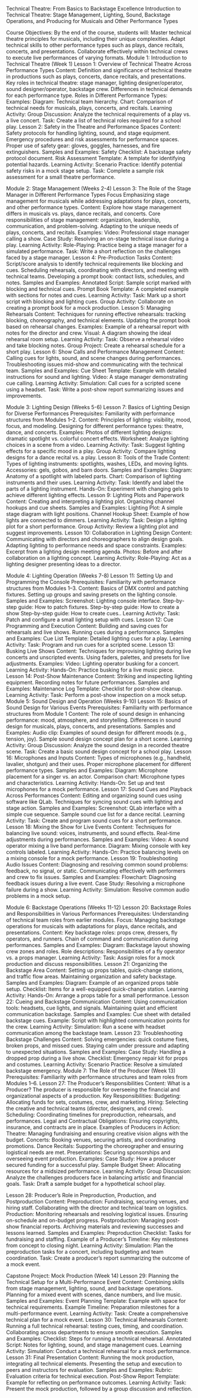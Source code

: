 Technical Theatre: 
From Basics to Backstage Excellence
Introduction to Technical Theatre: Stage Management, Lighting, Sound, Backstage Operations, and Producing for Musicals and Other Performance Types

Course Objectives:
By the end of the course, students will:
Master technical theatre principles for musicals, including their unique complexities.
Adapt technical skills to other performance types such as plays, dance recitals, concerts, and presentations.
Collaborate effectively within technical crews to execute live performances of varying formats.
Module 1: Introduction to Technical Theatre (Week 1)
Lesson 1: Overview of Technical Theatre Across Performance Types
Content:
Definition and significance of technical theatre in productions such as plays, concerts, dance recitals, and presentations.
Key roles in technical theatre: stage manager, lighting designer/operator, sound designer/operator, backstage crew.
Differences in technical demands for each performance type.
Roles in Different Performance Types:
Examples:
Diagram: Technical team hierarchy.
Chart: Comparison of technical needs for musicals, plays, concerts, and recitals.
Learning Activity:
Group Discussion: Analyze the technical requirements of a play vs. a live concert.
Task: Create a list of technical roles required for a school play.
Lesson 2: Safety in the Theatre and Performance Spaces
Content:
Safety protocols for handling lighting, sound, and stage equipment.
Emergency procedures and risk assessments for performance spaces.
Proper use of safety gear: gloves, goggles, harnesses, and fire extinguishers.
Samples and Examples:
Safety Checklist: A backstage safety protocol document.
Risk Assessment Template: A template for identifying potential hazards.
Learning Activity:
Scenario Practice: Identify potential safety risks in a mock stage setup.
Task: Complete a sample risk assessment for a small theatre performance.

Module 2: Stage Management (Weeks 2-4)
Lesson 3: The Role of the Stage Manager in Different Performance Types
Focus
Emphasizing stage management for musicals while addressing adaptations for plays, concerts, and other performance types.
Content:
Explore how stage management differs in musicals vs. plays, dance recitals, and concerts.
Core responsibilities of stage management: organization, leadership, communication, and problem-solving.
Adapting to the unique needs of plays, concerts, and recitals.
Examples:
Video: Professional stage manager calling a show.
Case Study: Resolving an on-stage technical issue during a play.
Learning Activity:
Role-Playing: Practice being a stage manager for a simulated performance.
Task: Write a short reflection on the challenges faced by a stage manager.
Lesson 4: Pre-Production Tasks
Content:
Script/score analysis to identify technical requirements like blocking and cues.
Scheduling rehearsals, coordinating with directors, and meeting with technical teams.
Developing a prompt book: contact lists, schedules, and notes.
Samples and Examples:
Annotated Script: Sample script marked with blocking and technical cues.
Prompt Book Template: A completed example with sections for notes and cues.
Learning Activity:
Task: Mark up a short script with blocking and lighting cues.
Group Activity: Collaborate on creating a prompt book for a mock production.
Lesson 5: Managing Rehearsals
Content:
Techniques for running effective rehearsals: tracking blocking, choreography, and technical elements.
Updating the prompt book based on rehearsal changes.
Examples:
Example of a rehearsal report with notes for the director and crew.
Visual: A diagram showing the ideal rehearsal room setup.
Learning Activity:
Task: Observe a rehearsal video and take blocking notes.
Group Project: Create a rehearsal schedule for a short play.
Lesson 6: Show Calls and Performance Management
Content:
Calling cues for lights, sound, and scene changes during performances.
Troubleshooting issues mid-show and communicating with the technical team.
Samples and Examples:
Cue Sheet Template: Example with detailed instructions for sound and lighting.
Video: A stage manager demonstrating cue calling.
Learning Activity:
Simulation: Call cues for a scripted scene using a headset.
Task: Write a post-show report summarizing issues and improvements.

Module 3: Lighting Design (Weeks 5-6)
Lesson 7: Basics of Lighting Design for Diverse Performances
Prerequisites:
Familiarity with performance structures from Modules 1–2.
Content:
Principles of lighting: visibility, mood, focus, and modeling.
Designing for different performance types: theatre, dance, and concerts.
Examples:
Photos of different lighting designs: dramatic spotlight vs. colorful concert effects.
Worksheet: Analyze lighting choices in a scene from a video.
Learning Activity:
Task: Suggest lighting effects for a specific mood in a play.
Group Activity: Compare lighting designs for a dance recital vs. a play.
Lesson 8: Tools of the Trade
Content:
Types of lighting instruments: spotlights, washes, LEDs, and moving lights.
Accessories: gels, gobos, and barn doors.
Samples and Examples:
Diagram: Anatomy of a spotlight with labeled parts.
Chart: Comparison of lighting instruments and their uses.
Learning Activity:
Task: Identify and label the parts of a lighting instrument.
Hands-On: Experiment with changing gels to achieve different lighting effects.
Lesson 9: Lighting Plots and Paperwork
Content:
Creating and interpreting a lighting plot.
Organizing channel hookups and cue sheets.
Samples and Examples:
Lighting Plot: A simple stage diagram with light positions.
Channel Hookup Sheet: Example of how lights are connected to dimmers.
Learning Activity:
Task: Design a lighting plot for a short performance.
Group Activity: Review a lighting plot and suggest improvements.
Lesson 10: Collaboration in Lighting Design
Content:
Communicating with directors and choreographers to align design goals.
Adapting lighting to performance needs and space constraints.
Examples:
Excerpt from a lighting design meeting agenda.
Photos: Before and after collaboration on a lighting concept.
Learning Activity:
Role-Playing: Act as a lighting designer presenting ideas to a director.

Module 4: Lighting Operation (Weeks 7-8)
Lesson 11: Setting Up and Programming the Console
Prerequisites:
Familiarity with performance structures from Modules 1–3.
Content:
Basics of DMX control and patching fixtures.
Setting up groups and saving presets on the lighting console.
Samples and Examples:
Screenshot: Lighting console interface.
Step-by-step guide: How to patch fixtures.
Step-by-step guide: How to create a show
Step-by-step guide: How to create cues..
Learning Activity:
Task: Patch and configure a small lighting setup with cues.
Lesson 12: Cue Programming and Execution
Content:
Building and saving cues for rehearsals and live shows.
Running cues during a performance.
Samples and Examples:
Cue List Template: Detailed lighting cues for a play.
Learning Activity:
Task: Program and run cues for a scripted scene.
Lesson 13: Busking Live Shows
Content:
Techniques for improvising lighting during live concerts and unscripted events.
Using faders, palettes, and presets for live adjustments.
Examples:
Video: Lighting operator busking for a concert.
Learning Activity:
Hands-On: Practice busking for a live music piece.
Lesson 14: Post-Show Maintenance
Content:
Striking and inspecting lighting equipment.
Recording notes for future performances.
Samples and Examples:
Maintenance Log Template: Checklist for post-show cleanup.
Learning Activity:
Task: Perform a post-show inspection on a mock setup.
Module 5: Sound Design and Operation (Weeks 9-10)
Lesson 15: Basics of Sound Design for Various Events
Prerequisites:
Familiarity with performance structures from Module 1
Content:
The role of sound design in enhancing performance: mood, atmosphere, and storytelling.
Differences in sound design for musicals, plays, concerts, and presentations.
Samples and Examples:
Audio clip: Examples of sound design for different moods (e.g., tension, joy).
Sample sound design concept plan for a short scene.
Learning Activity:
Group Discussion: Analyze the sound design in a recorded theatre scene.
Task: Create a basic sound design concept for a school play.
Lesson 16: Microphones and Inputs
Content:
Types of microphones (e.g., handheld, lavalier, shotgun) and their uses.
Proper microphone placement for different performance types.
Samples and Examples:
Diagram: Microphone placement for a singer vs. an actor.
Comparison chart: Microphone types and characteristics.
Learning Activity:
Hands-On: Set up and test microphones for a mock performance.
Lesson 17: Sound Cues and Playback Across Performances
Content:
Editing and organizing sound cues using software like QLab.
Techniques for syncing sound cues with lighting and stage action.
Samples and Examples:
Screenshot: QLab interface with a simple cue sequence.
Sample sound cue list for a dance recital.
Learning Activity:
Task: Create and program sound cues for a short performance.
Lesson 18: Mixing the Show for Live Events
Content:
Techniques for balancing live sound: voices, instruments, and sound effects.
Real-time adjustments during performances.
Samples and Examples:
Video: A sound operator mixing a live band performance.
Diagram: Mixing console with key controls labeled.
Learning Activity:
Hands-On: Practice balancing levels on a mixing console for a mock performance.
Lesson 19: Troubleshooting Audio Issues
Content:
Diagnosing and resolving common sound problems: feedback, no signal, or static.
Communicating effectively with performers and crew to fix issues.
Samples and Examples:
Flowchart: Diagnosing feedback issues during a live event.
Case Study: Resolving a microphone failure during a show.
Learning Activity:
Simulation: Resolve common audio problems in a mock setup.

Module 6: Backstage Operations (Weeks 11-12)
Lesson 20: Backstage Roles and Responsibilities in Various Performances
Prerequisites:
Understanding of technical team roles from earlier modules.
Focus:
Managing backstage operations for musicals with adaptations for plays, dance recitals, and presentations.
Content:
Key backstage roles: props crew, dressers, fly operators, and runners.
Chain of command and communication during performances.
Samples and Examples:
Diagram: Backstage layout showing crew zones and roles.
Role descriptions: Responsibilities of a fly operator vs. a props manager.
Learning Activity:
Task: Assign roles for a mock production and discuss responsibilities.
Lesson 21: Organizing the Backstage Area
Content:
Setting up props tables, quick-change stations, and traffic flow areas.
Maintaining organization and safety backstage.
Samples and Examples:
Diagram: Example of an organized props table setup.
Checklist: Items for a well-equipped quick-change station.
Learning Activity:
Hands-On: Arrange a props table for a small performance.
Lesson 22: Cueing and Backstage Communication
Content:
Using communication tools: headsets, cue lights, and signals.
Maintaining quiet and efficient communication backstage.
Samples and Examples:
Cue sheet with detailed backstage cues.
Example: Script with highlighted communication points for the crew.
Learning Activity:
Simulation: Run a scene with headset communication among the backstage team.
Lesson 23: Troubleshooting Backstage Challenges
Content:
Solving emergencies: quick costume fixes, broken props, and missed cues.
Staying calm under pressure and adapting to unexpected situations.
Samples and Examples:
Case Study: Handling a dropped prop during a live show.
Checklist: Emergency repair kit for props and costumes.
Learning Activity:
Scenario Practice: Resolve a simulated backstage emergency.
Module 7: The Role of the Producer (Week 13)
Prerequisites:
Familiarity with performance structures and team roles from Modules 1–6.
Lesson 27: The Producer’s Responsibilities
Content:
What is a Producer?
The producer is responsible for overseeing the financial and organizational aspects of a production.
Key Responsibilities:
Budgeting: Allocating funds for sets, costumes, crew, and marketing.
Hiring: Selecting the creative and technical teams (director, designers, and crew).
Scheduling: Coordinating timelines for preproduction, rehearsals, and performances.
Legal and Contractual Obligations: Ensuring copyrights, insurance, and contracts are in place.
Examples of Producers in Action:
Theatre: Managing fundraising and ensuring creative vision aligns with the budget.
Concerts: Booking venues, securing artists, and coordinating promotions.
Dance Recitals: Supporting the choreographer and ensuring logistical needs are met.
Presentations: Securing sponsorships and overseeing event production.
Examples:
Case Study: How a producer secured funding for a successful play.
Sample Budget Sheet: Allocating resources for a midsized performance.
Learning Activity:
Group Discussion: Analyze the challenges producers face in balancing artistic and financial goals.
Task: Draft a sample budget for a hypothetical school play.

Lesson 28: Producer’s Role in Preproduction, Production, and Postproduction
Content:
Preproduction:
Fundraising, securing venues, and hiring staff.
Collaborating with the director and technical team on logistics.
Production:
Monitoring rehearsals and resolving logistical issues.
Ensuring on-schedule and on-budget progress.
Postproduction:
Managing post-show financial reports.
Archiving materials and reviewing successes and lessons learned.
Samples and Examples:
Preproduction Checklist: Tasks for fundraising and staffing.
Example of a Producer’s Timeline: Key milestones from concept to closing night.
Learning Activity:
Simulation: Plan the preproduction tasks for a concert, including budgeting and team coordination.
Task: Create a producer’s report summarizing the outcome of a mock event.

Capstone Project: Mock Production (Week 14)
Lesson 29: Planning the Technical Setup for a Multi-Performance Event
Content:
Combining skills from stage management, lighting, sound, and backstage operations.
Planning for a mixed event with scenes, dance numbers, and live music.
Samples and Examples:
Event Planning Template: Example with space for technical requirements.
Example Timeline: Preparation milestones for a multi-performance event.
Learning Activity:
Task: Create a comprehensive technical plan for a mock event.
Lesson 30: Technical Rehearsals
Content:
Running a full technical rehearsal: testing cues, timing, and coordination.
Collaborating across departments to ensure smooth execution.
Samples and Examples:
Checklist: Steps for running a technical rehearsal.
Annotated Script: Notes for lighting, sound, and stage management cues.
Learning Activity:
Simulation: Conduct a technical rehearsal for a mock performance.
Lesson 31: Final Presentation
Content:
Running the mock production, integrating all technical elements.
Presenting the setup and execution to peers and instructors for evaluation.
Samples and Examples:
Rubric: Evaluation criteria for technical execution.
Post-Show Report Template: Example for reflecting on performance outcomes.
Learning Activity:
Task: Present the mock production, followed by a group discussion and reflection.
